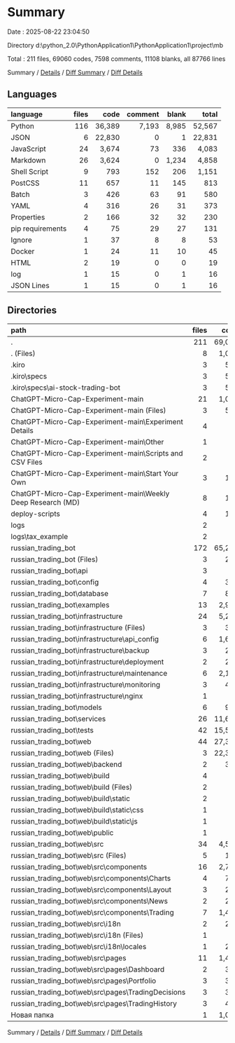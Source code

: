 # Summary

Date : 2025-08-22 23:04:50

Directory d:\\python_2.0\\PythonApplication1\\PythonApplication1\\project\\mb

Total : 211 files,  69060 codes, 7598 comments, 11108 blanks, all 87766 lines

Summary / [Details](details.md) / [Diff Summary](diff.md) / [Diff Details](diff-details.md)

## Languages
| language | files | code | comment | blank | total |
| :--- | ---: | ---: | ---: | ---: | ---: |
| Python | 116 | 36,389 | 7,193 | 8,985 | 52,567 |
| JSON | 6 | 22,830 | 0 | 1 | 22,831 |
| JavaScript | 24 | 3,674 | 73 | 336 | 4,083 |
| Markdown | 26 | 3,624 | 0 | 1,234 | 4,858 |
| Shell Script | 9 | 793 | 152 | 206 | 1,151 |
| PostCSS | 11 | 657 | 11 | 145 | 813 |
| Batch | 3 | 426 | 63 | 91 | 580 |
| YAML | 4 | 316 | 26 | 31 | 373 |
| Properties | 2 | 166 | 32 | 32 | 230 |
| pip requirements | 4 | 75 | 29 | 27 | 131 |
| Ignore | 1 | 37 | 8 | 8 | 53 |
| Docker | 1 | 24 | 11 | 10 | 45 |
| HTML | 2 | 19 | 0 | 0 | 19 |
| log | 1 | 15 | 0 | 1 | 16 |
| JSON Lines | 1 | 15 | 0 | 1 | 16 |

## Directories
| path | files | code | comment | blank | total |
| :--- | ---: | ---: | ---: | ---: | ---: |
| . | 211 | 69,060 | 7,598 | 11,108 | 87,766 |
| . (Files) | 8 | 1,021 | 50 | 275 | 1,346 |
| .kiro | 3 | 572 | 0 | 345 | 917 |
| .kiro\\specs | 3 | 572 | 0 | 345 | 917 |
| .kiro\\specs\\ai-stock-trading-bot | 3 | 572 | 0 | 345 | 917 |
| ChatGPT-Micro-Cap-Experiment-main | 21 | 1,065 | 145 | 319 | 1,529 |
| ChatGPT-Micro-Cap-Experiment-main (Files) | 3 | 509 | 104 | 83 | 696 |
| ChatGPT-Micro-Cap-Experiment-main\\Experiment Details | 4 | 87 | 0 | 57 | 144 |
| ChatGPT-Micro-Cap-Experiment-main\\Other | 1 | 37 | 8 | 8 | 53 |
| ChatGPT-Micro-Cap-Experiment-main\\Scripts and CSV Files | 2 | 71 | 5 | 24 | 100 |
| ChatGPT-Micro-Cap-Experiment-main\\Start Your Own | 3 | 166 | 28 | 60 | 254 |
| ChatGPT-Micro-Cap-Experiment-main\\Weekly Deep Research (MD) | 8 | 195 | 0 | 87 | 282 |
| deploy-scripts | 4 | 121 | 45 | 52 | 218 |
| logs | 2 | 30 | 0 | 2 | 32 |
| logs\\tax_example | 2 | 30 | 0 | 2 | 32 |
| russian_trading_bot | 172 | 65,244 | 7,358 | 9,944 | 82,546 |
| russian_trading_bot (Files) | 3 | 250 | 41 | 69 | 360 |
| russian_trading_bot\\api | 3 | 60 | 137 | 23 | 220 |
| russian_trading_bot\\config | 4 | 343 | 148 | 93 | 584 |
| russian_trading_bot\\database | 7 | 882 | 170 | 208 | 1,260 |
| russian_trading_bot\\examples | 13 | 2,904 | 426 | 736 | 4,066 |
| russian_trading_bot\\infrastructure | 24 | 5,203 | 645 | 1,109 | 6,957 |
| russian_trading_bot\\infrastructure (Files) | 3 | 357 | 8 | 90 | 455 |
| russian_trading_bot\\infrastructure\\api_config | 6 | 1,613 | 194 | 376 | 2,183 |
| russian_trading_bot\\infrastructure\\backup | 3 | 204 | 50 | 54 | 308 |
| russian_trading_bot\\infrastructure\\deployment | 2 | 299 | 52 | 65 | 416 |
| russian_trading_bot\\infrastructure\\maintenance | 6 | 2,170 | 263 | 400 | 2,833 |
| russian_trading_bot\\infrastructure\\monitoring | 3 | 483 | 53 | 109 | 645 |
| russian_trading_bot\\infrastructure\\nginx | 1 | 77 | 25 | 15 | 117 |
| russian_trading_bot\\models | 6 | 974 | 163 | 263 | 1,400 |
| russian_trading_bot\\services | 26 | 11,658 | 2,976 | 3,059 | 17,693 |
| russian_trading_bot\\tests | 42 | 15,574 | 2,550 | 3,851 | 21,975 |
| russian_trading_bot\\web | 44 | 27,396 | 102 | 533 | 28,031 |
| russian_trading_bot\\web (Files) | 3 | 22,396 | 0 | 29 | 22,425 |
| russian_trading_bot\\web\\backend | 2 | 388 | 18 | 23 | 429 |
| russian_trading_bot\\web\\build | 4 | 16 | 3 | 0 | 19 |
| russian_trading_bot\\web\\build (Files) | 2 | 14 | 0 | 0 | 14 |
| russian_trading_bot\\web\\build\\static | 2 | 2 | 3 | 0 | 5 |
| russian_trading_bot\\web\\build\\static\\css | 1 | 1 | 1 | 0 | 2 |
| russian_trading_bot\\web\\build\\static\\js | 1 | 1 | 2 | 0 | 3 |
| russian_trading_bot\\web\\public | 1 | 18 | 0 | 0 | 18 |
| russian_trading_bot\\web\\src | 34 | 4,578 | 81 | 481 | 5,140 |
| russian_trading_bot\\web\\src (Files) | 5 | 147 | 8 | 22 | 177 |
| russian_trading_bot\\web\\src\\components | 16 | 2,702 | 50 | 272 | 3,024 |
| russian_trading_bot\\web\\src\\components\\Charts | 4 | 767 | 29 | 91 | 887 |
| russian_trading_bot\\web\\src\\components\\Layout | 3 | 215 | 4 | 26 | 245 |
| russian_trading_bot\\web\\src\\components\\News | 2 | 296 | 7 | 25 | 328 |
| russian_trading_bot\\web\\src\\components\\Trading | 7 | 1,424 | 10 | 130 | 1,564 |
| russian_trading_bot\\web\\src\\i18n | 2 | 267 | 0 | 2 | 269 |
| russian_trading_bot\\web\\src\\i18n (Files) | 1 | 18 | 0 | 2 | 20 |
| russian_trading_bot\\web\\src\\i18n\\locales | 1 | 249 | 0 | 0 | 249 |
| russian_trading_bot\\web\\src\\pages | 11 | 1,462 | 23 | 185 | 1,670 |
| russian_trading_bot\\web\\src\\pages\\Dashboard | 2 | 311 | 6 | 40 | 357 |
| russian_trading_bot\\web\\src\\pages\\Portfolio | 3 | 317 | 4 | 32 | 353 |
| russian_trading_bot\\web\\src\\pages\\TradingDecisions | 3 | 371 | 6 | 55 | 432 |
| russian_trading_bot\\web\\src\\pages\\TradingHistory | 3 | 463 | 7 | 58 | 528 |
| Новая папка | 1 | 1,007 | 0 | 171 | 1,178 |

Summary / [Details](details.md) / [Diff Summary](diff.md) / [Diff Details](diff-details.md)